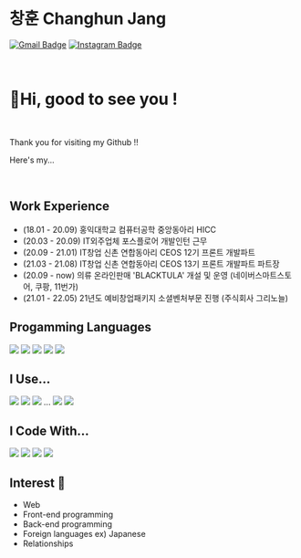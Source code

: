 # 창훈 Changhun Jang


[![Gmail Badge](https://img.shields.io/badge/Gmail-d14836?style=flat-square&logo=Gmail&logoColor=white&link=mailto:wkdckdgns1017@gmail.com)](mailto:wkdckdgns1017@gmail.com)
[![Instagram Badge](https://img.shields.io/badge/-Instagram-dd2a7b?style=flat-square&logo=instagram&logoColor=white&link=https://www.instagram.com/changhun1017/)](https://www.instagram.com/changhun1017/) 

<br>

# 👋Hi, good to see you !
<br>

<p>Thank you for visiting my Github !!</p>
<p>Here's my...</p>
<br>

## Work Experience
- (18.01 - 20.09) 홍익대학교 컴퓨터공학 중앙동아리 HICC
- (20.03 - 20.09) IT외주업체 포스플로어 개발인턴 근무
- (20.09 - 21.01) IT창업 신촌 연합동아리 CEOS 12기 프론트 개발파트
- (21.03 - 21.08) IT창업 신촌 연합동아리 CEOS 13기 프론트 개발파트 파트장
- (20.09 - now) 의류 온라인판매 'BLACKTULA' 개설 및 운영 (네이버스마트스토어, 쿠팡, 11번가)
- (21.01 - 22.05) 21년도 예비창업패키지 소셜벤처부문 진행 (주식회사 그리노늘)

## Progamming Languages
<p>
    <img src="https://img.shields.io/badge/HTML-20232A?style=flat-square&logo=html5&logoColor=d35d6e" />
    <img src="https://img.shields.io/badge/CSS-20232A?style=flat-square&logo=css3&logoColor=efb08c" />
    <img src="https://img.shields.io/badge/JavaScript-20232A?style=flat-square&logo=javascript&logoColor=ffd369" />
    <img src="https://img.shields.io/badge/C-20232A?style=flat-square&logo=c&logoColor=A8B9CC" />
    <img src="https://img.shields.io/badge/C++-20232A?style=flat-square&logo=c%2B%2B&logoColor=00599C" />
</p>

## I Use...
<p>
    <img src="https://img.shields.io/badge/Node.js-20232A?style=flat-square&logo=node.js&logoColor=59886b" />
    <img src="https://img.shields.io/badge/npm-20232A?style=flat-square&logo=npm&logoColor=red" />
    <img src="https://img.shields.io/badge/React-20232A?style=flat-square&logo=react&logoColor=61DAFB" /> ...   
    <img src="https://img.shields.io/badge/Vue-20232A?style=flat-square&logo=vue.js&logoColor=5aa469" />
    <img src="https://img.shields.io/badge/Django-20232A?style=flat-square&logo=django&logoColor=white" />

</p>

## I Code With...
<p>
    <img src="https://img.shields.io/badge/Visual%20Studio%20Code-20232A?style=flat-square&logo=visual%20studio%20code&logoColor=3797a4" />
    <img src="https://img.shields.io/badge/Atom-20232A?style=flat-square&logo=atom&logoColor=8db596" />
    <img src="https://img.shields.io/badge/WebStorm-20232A?style=flat-square&logo=webstorm&logoColor=white" />
    <img src="https://img.shields.io/badge/PyCharm-20232A?style=flat-square&logo=pycharm&logoColor=white" />
</p>


## Interest 👀
- Web
- Front-end programming
- Back-end programming
- Foreign languages    ex) Japanese
- Relationships








<!--
### Hi there 👋


**Hooniya-nolja/Hooniya-nolja** is a ✨ _special_ ✨ repository because its `README.md` (this file) appears on your GitHub profile.

Here are some ideas to get you started:

- 🔭 I’m currently working on ...
- 🌱 I’m currently learning ...
- 👯 I’m looking to collaborate on ...
- 🤔 I’m looking for help with ...
- 💬 Ask me about ...
- 📫 How to reach me: ...
- 😄 Pronouns: ...
- ⚡ Fun fact: ...
-->
